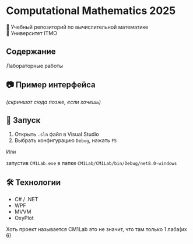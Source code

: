 # Computational Mathematics 2025

📘 Учебный репозиторий по вычислительной математике  
📍 Университет ITMO

## Содержание

Лабораторные работы

## 📷 Пример интерфейса

*(скриншот сюда позже, если хочешь)*

## 🚀 Запуск

1. Открыть `.sln` файл в Visual Studio
2. Выбрать конфигурацию `Debug`, нажать `F5`

Или 

запустив `CM1Lab.exe` в папке `CM1Lab/CM1Lab/bin/Debug/net8.0-windows`

## 🛠️ Технологии

- C# / .NET
- WPF
- MVVM
- OxyPlot


Хоть проект называется CM1Lab это не значит, что там только 1 лаба(их 6)
